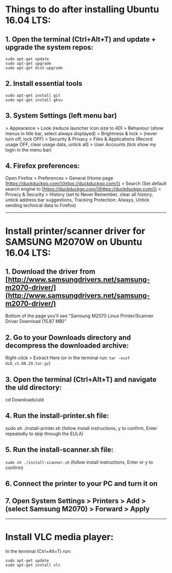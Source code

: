 # Things to do after installing Ubuntu 16.04 LTS:

## 1. Open the terminal (Ctrl+Alt+T) and update + upgrade the system repos:
```
sudo apt-get update
sudo apt-get upgrade
sudo apt-get dist-upgrade
```
## 2. Install essential tools
```
sudo apt-get install git
sudo apt-get install gksu
```
## 3. System Settings (left menu bar)
\> Appearance > Look (reduce launcher icon size to 40) > Behaviour (show menus in title bar, select always displayed)
\> Brightness & lock > (never turn off, lock OFF)
\> Security & Privacy > Files & Applications (Record usage OFF, clear usage data, untick all)
\> User Accounts (tick show my login in the menu bar)

## 4. Firefox preferences:
Open Firefox > Preferences
\> General (Home page [https://duckduckgo.com/](https://duckduckgo.com/))
\> Search (Set default search engine to [https://duckduckgo.com/](https://duckduckgo.com/))
\> Privacy & Security > History (set to Never Remember, clear all history, untick address bar suggestions, Tracking Protection: Always, Untick sending technical data to Firefox)

<hr>

# Install printer/scanner driver for SAMSUNG M2070W on Ubuntu 16.04 LTS:

## 1. Download the driver from [http://www.samsungdrivers.net/samsung-m2070-driver/](http://www.samsungdrivers.net/samsung-m2070-driver/)
Bottom of the page you'll see "Samsung M2070 Linux Printer/Scanner Driver Download (15.87 MB)"

## 2. Go to your Downloads directory and decompress the downloaded archive:
Right-click > Extract Here
(or in the terminal run: `tar -xvzf ULD_v1.00.29.tar.gz`)

## 3. Open the terminal (Ctrl+Alt+T) and navigate the uld directory:
cd Downloads/uld

## 4. Run the install-printer.sh file:
sudo sh ./install-printer.sh
(follow install instructions, y to confirm, Enter repeatedly to skip through the EULA)

## 5. Run the install-scanner.sh file:
```sudo sh ./install-scanner.sh```
(follow install instructions, Enter or y to confirm)

## 6. Connect the printer to your PC and turn it on

## 7. Open System Settings > Printers > Add > (select Samsung M2070) > Forward > Apply

<hr>

# Install VLC media player:
In the terminal (Ctrl+Alt+T) run:
```
sudo apt-get update
sudo apt-get install vlc
```


